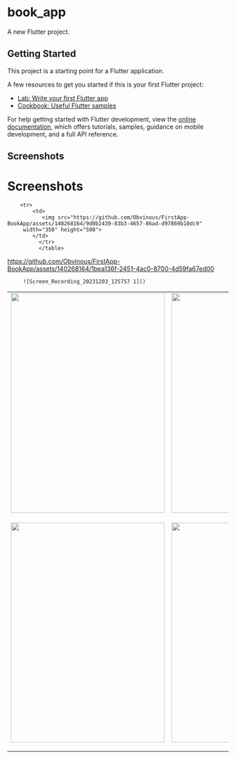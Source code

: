 # book_app

A new Flutter project.

## Getting Started

This project is a starting point for a Flutter application.

A few resources to get you started if this is your first Flutter project:

- [Lab: Write your first Flutter app](https://docs.flutter.dev/get-started/codelab)
- [Cookbook: Useful Flutter samples](https://docs.flutter.dev/cookbook)

For help getting started with Flutter development, view the
[online documentation](https://docs.flutter.dev/), which offers tutorials,
samples, guidance on mobile development, and a full API reference.

## Screenshots
<!DOCTYPE html>
<html>
<body>
    <h1>Screenshots</h1>
    <table>
	 <tr>
            <td>
                <img src="https://github.com/Obvinous/FirstApp-BookApp/assets/140268164/118d6b6a-6fb4-46c0-9018-923fe43f6aa3" 
         width="350" height="500">
            </td>
            <td>
               <img src="https://github.com/Obvinous/FirstApp-BookApp/assets/140268164/4fa75bde-d3ca-4352-8aa9-5e1afd78f13f" 
         width="350" height="500">
            </td>
            <td>
               <img src="https://github.com/Obvinous/FirstApp-BookApp/assets/140268164/923d6773-0695-4f05-941f-71eb4f150722" 
         width="350" height="500">
            </td>
        </tr>
        <tr>
            <td>
                        
 <img src="https://github.com/Obvinous/FirstApp-BookApp/assets/140268164/21b616c6-1da3-4e81-b2dd-1b5c290ceb09" 
         width="350" height="500">
            </td>
            <td>
                       
 <img src="https://github.com/Obvinous/FirstApp-BookApp/assets/140268164/22662f60-e740-4c12-a09b-341313b0c6fa" 
         width="350" height="500">  
            </td>
            <td>
                 <img src="https://github.com/Obvinous/FirstApp-BookApp/assets/140268164/22581afa-722f-4643-8683-95d8de1e0994" 
         width="350" height="500">
            </td>
        </tr>

       
        <tr>
            <td>
               <img src="https://github.com/Obvinous/FirstApp-BookApp/assets/140268164/9d0b2439-83b3-4657-86ad-d97869b10dc9" 
         width="350" height="500">
            </td>
              </tr>
              </table>
</body>
</html>


https://github.com/Obvinous/FirstApp-BookApp/assets/140268164/1bea136f-2451-4ac0-8700-4d59fa67ed00

         

         ![Screen_Recording_20231203_125757 1]()




